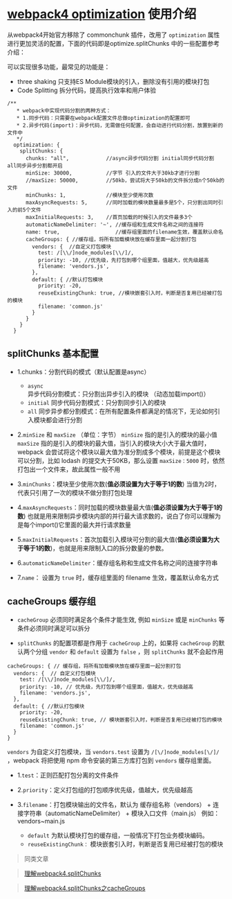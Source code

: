 # [webpack4 optimization](https://www.webpackjs.com/plugins/split-chunks-plugin/) 使用介绍

从webpack4开始官方移除了 commonchunk 插件，改用了 `optimization` 属性进行更加灵活的配置，下面的代码即是optimize.splitChunks 中的一些配置参考介绍：

可以实现很多功能，最常见的功能是：

- three shaking 只支持ES Module模块的引入，删除没有引用的模块打包
- Code Splitting 拆分代码，提高执行效率和用户体验

```
/**
   * webpack中实现代码分割的两种方式：
   * 1.同步代码：只需要在webpack配置文件总做optimization的配置即可
   * 2.异步代码(import)：异步代码，无需做任何配置，会自动进行代码分割，放置到新的文件中
   */
  optimization: {
    splitChunks: {
      chunks: "all",            //async异步代码分割 initial同步代码分割 all同步异步分割都开启
      minSize: 30000,           //字节 引入的文件大于30kb才进行分割
      //maxSize: 50000,         //50kb，尝试将大于50kb的文件拆分成n个50kb的文件
      minChunks: 1,             //模块至少使用次数
      maxAsyncRequests: 5,      //同时加载的模块数量最多是5个，只分割出同时引入的前5个文件
      maxInitialRequests: 3,    //首页加载的时候引入的文件最多3个
      automaticNameDelimiter: '~', //缓存组和生成文件名称之间的连接符
      name: true,                  //缓存组里面的filename生效，覆盖默认命名
      cacheGroups: { //缓存组，将所有加载模块放在缓存里面一起分割打包
        vendors: {  //自定义打包模块
          test: /[\\/]node_modules[\\/]/,
          priority: -10, //优先级，先打包到哪个组里面，值越大，优先级越高
          filename: 'vendors.js',
        },
        default: { //默认打包模块
          priority: -20,
          reuseExistingChunk: true, //模块嵌套引入时，判断是否复用已经被打包的模块
          filename: 'common.js'
        }
      }
    }
  }

```

## splitChunks 基本配置

- 1.chunks：分割代码的模式（默认配置是async）

  - `async` 异步代码分割模式：只分割出异步引入的模块 （动态加载import()）
  - `initial` 同步代码分割模式：只分割同步引入的模块
  - `all` 同步异步都分割模式：在所有配置条件都满足的情况下，无论如何引入模块都会进行分割

- 2.`minSize` 和 `maxSize` （单位：字节）
  `minSize` 指的是引入的模块的最小值
  `maxSize` 指的是引入的模块的最大值，当引入的模块大小大于最大值时，webpack 会尝试将这个模块以最大值为准分割成多个模块，前提是这个模块可以分割，比如 lodash 的提交大于50KB，那么设置 `maxSize：5000` 时，依然打包出一个文件来，故此属性一般不用

- 3.`minChunks`：模块至少使用次数(**值必须设置为大于等于1的数**)
  当值为2时，代表只引用了一次的模块不做分割打包处理

- 4.`maxAsyncRequests`：同时加载的模块数量最大值(**值必须设置为大于等于1的数**)
  也就是用来限制异步模块内部的并行最大请求数的，说白了你可以理解为是每个import()它里面的最大并行请求数量

- 5.`maxInitialRequests`：首次加载引入模块可分割的最大值(**值必须设置为大于等于1的数**)，也就是用来限制入口的拆分数量的参数。
- 6.`automaticNameDelimiter`：缓存组名称和生成文件名称之间的连接字符串
- 7.`name`： 设置为 `true` 时，缓存组里面的 filename 生效，覆盖默认命名方式

## cacheGroups 缓存组

- `cacheGroup` 必须同时满足各个条件才能生效, 例如 `minSize` 或是 `minChunks` 等条件必须同时满足可以拆分

- `splitChunks` 的配置项都是作用于 `cacheGroup` 上的，如果将 `cacheGroup` 的默认两个分组 `vendor` 和 `default` 设置为 `false` ，则 `splitChunks` 就不会起作用

```
cacheGroups: { // 缓存组，将所有加载模块放在缓存里面一起分割打包
  vendors: {  // 自定义打包模块
    test: /[\\/]node_modules[\\/]/,
    priority: -10, // 优先级，先打包到哪个组里面，值越大，优先级越高
    filename: 'vendors.js',
  },
  default: { //默认打包模块
    priority: -20,
    reuseExistingChunk: true, // 模块嵌套引入时，判断是否复用已经被打包的模块
    filename: 'common.js'
  }
}
```

`vendors` 为自定义打包模块，当 `vendors.test` 设置为 `/[\/]node_modules[\/]/` ，webpack 将把使用 npm 命令安装的第三方库打包到 `vendors` 缓存组里面。
- 1.`test`：正则匹配打包分离的文件条件
- 2.`priority`：定义打包组的打包顺序优先级，值越大，优先级越高
- 3.`filename`：打包模块输出的文件名，默认为 缓存组名称（vendors） + 连接字符串（automaticNameDelimiter） + 模块入口文件（main.js） 例如：vendors~main.js

    - `default` 为默认模块打包的缓存组，一般情况下打包业务模块编码。
    - `reuseExistingChunk：` 模块嵌套引入时，判断是否复用已经被打包的模块

> 同类文章

> [理解webpack4.splitChunks](https://www.cnblogs.com/kwzm/p/10314438.html)

> [理解webpack4.splitChunks之cacheGroups](https://www.cnblogs.com/kwzm/p/10315080.html)